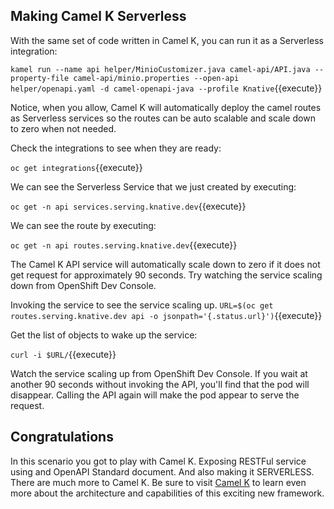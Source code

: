 ## Making Camel K Serverless


With the same set of code written in Camel K, you can run it as a Serverless integration:

``kamel run --name api helper/MinioCustomizer.java camel-api/API.java --property-file camel-api/minio.properties --open-api helper/openapi.yaml -d camel-openapi-java --profile Knative``{{execute}}

Notice, when you allow, Camel K will automatically deploy the camel routes as Serverless services so the routes can be auto scalable and scale down to zero when not needed.

Check the integrations to see when they are ready:

``oc get integrations``{{execute}}

We can see the Serverless Service that we just created by executing:

``oc get -n api services.serving.knative.dev``{{execute}}


We can see the route by executing:

``oc get -n api routes.serving.knative.dev``{{execute}}


The Camel K API service will automatically scale down to zero if it does not get request for approximately 90 seconds. Try watching the service scaling down from OpenShift Dev Console.

Invoking the service to see the service scaling up.
``URL=$(oc get routes.serving.knative.dev api -o jsonpath='{.status.url}')``{{execute}}

Get the list of objects to wake up the service:

``curl -i $URL/``{{execute}}

Watch the service scaling up from OpenShift Dev Console. If you wait at another 90 seconds without invoking the API, you'll find that the pod will disappear. Calling the API again will make the pod appear to serve the request.

## Congratulations

In this scenario you got to play with Camel K. Exposing RESTFul service using and OpenAPI Standard document. And also making it SERVERLESS. There are much more to Camel K. Be sure to visit [Camel K](https://camel.apache.org/camel-k/latest/index.html) to learn even more about the architecture and capabilities of this exciting new framework.
